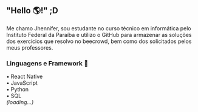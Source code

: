 ## "Hello 🌎!" ;D

Me chamo Jhennifer, sou estudante no curso técnico em informática pelo Instituto Federal da Paraíba e utilizo o GitHub para armazenar as soluções dos exercícios que resolvo no beecrowd, bem como dos solicitados pelos meus professores.

### Linguagens e Framework 🎒

• React Native                                                                                                                                           
• JavaScript                                                                                                                                                                   
• Python                                                                                                                                                                       
• SQL                                                                                                                                                         
_(loading...)_
<!--
**JhenniferK/JhenniferK** is a ✨ _special_ ✨ repository because its `README.md` (this file) appears on your GitHub profile.


